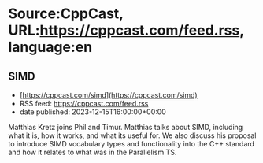 # Source:CppCast, URL:https://cppcast.com/feed.rss, language:en

## SIMD
 - [https://cppcast.com/simd](https://cppcast.com/simd)
 - RSS feed: https://cppcast.com/feed.rss
 - date published: 2023-12-15T16:00:00+00:00

Matthias Kretz joins Phil and Timur. Matthias talks about SIMD, including what it is, how it works, and what its useful for. We also discuss his proposal to introduce SIMD vocabulary types and functionality into the C++ standard and how it relates to what was in the Parallelism TS.

